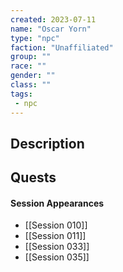 ```yaml
---
created: 2023-07-11
name: "Oscar Yorn"
type: "npc"
faction: "Unaffiliated"
group: ""
race: ""
gender: ""
class: ""
tags:
 - npc
---
```

## Description


## Quests
<!-- QueryToSerialize: TASK FROM "TTRPG/Drakkenheim/Quests" WHERE !completed AND contains(outlinks, [[Oscar Yorn]]) -->

#### Session Appearances
<!-- QueryToSerialize: LIST FROM [[Oscar Yorn]] WHERE file.folder = "TTRPG/Drakkenheim/Sessions" -->
<!-- SerializedQuery: LIST FROM [[Oscar Yorn]] WHERE file.folder = "TTRPG/Drakkenheim/Sessions" -->
- [[Session 010]]
- [[Session 011]]
- [[Session 033]]
- [[Session 035]]
<!-- SerializedQuery END -->



